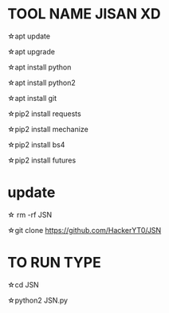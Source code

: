 # TOOL NAME JISAN XD 

☆apt update

☆apt upgrade

☆apt install python

☆apt install python2

☆apt install git

☆pip2 install requests

☆pip2 install mechanize

☆pip2 install bs4

☆pip2 install futures
# update 
☆ rm -rf JSN 

☆git clone https://github.com/HackerYT0/JSN

# TO RUN TYPE

☆cd JSN

☆python2 JSN.py
